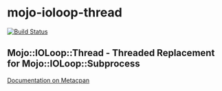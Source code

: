 # mojo-ioloop-thread

[![Build Status](https://img.shields.io/appveyor/ci/tomk3003/mojo-ioloop-thread/master.svg)](https://ci.appveyor.com/project/tomk3003/mojo-ioloop-thread/branch/master)

## Mojo::IOLoop::Thread - Threaded Replacement for Mojo::IOLoop::Subprocess

[Documentation on Metacpan](https://metacpan.org/pod/Mojo::IOLoop::Thread)